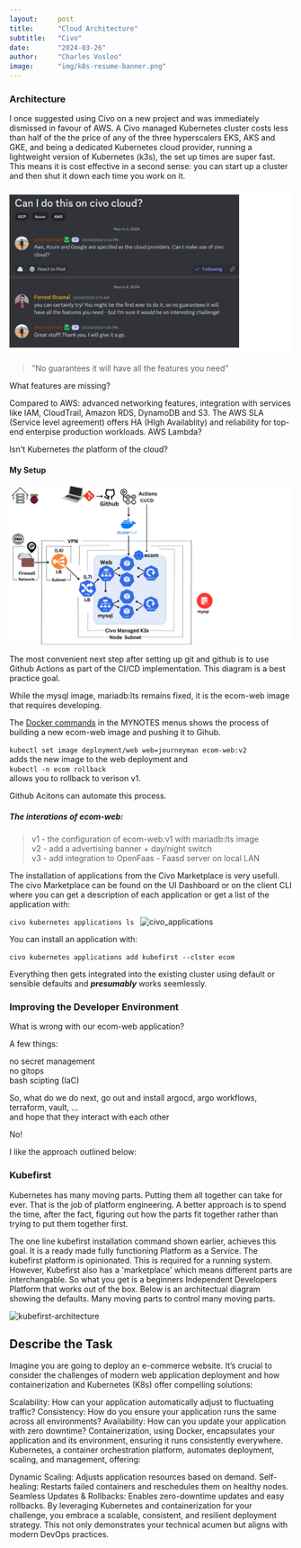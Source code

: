 ```yaml
---
layout:     post
title:      "Cloud Architecture"
subtitle:   "Civo"
date:       "2024-03-26"
author:     "Charles Vosloo"
image:      "img/k8s-resume-banner.png"
---
```

### Architecture
I once suggested using Civo on a new project and was immediately dismissed in favour of AWS. A Civo managed Kubernetes cluster costs less than half of the the price of any of the three hyperscalers EKS, AKS and GKE, and being a dedicated Kubernetes cloud provider, running a lightweight version of Kubernetes (k3s), the set up times are super fast. This means it is cost effective in a second sense: you can start up a cluster and then shut it down each time you work on it.


![screenshot](/img/discord_chat3.png)



> "No guarantees it will have all the features you need"  

What features are missing? 

Compared to AWS: advanced networking features, integration with services like IAM, CloudTrail, Amazon RDS, DynamoDB and S3. The AWS SLA (Service level agreement) offers HA (HIgh Availablity) and reliability for top-end enterpise production workloads. AWS Lambda?  

Isn't Kubernetes *the* platform of the cloud?  


#### My Setup  





![cloud-arch](/img/cloud_diagram.png)

The most convenient next step after setting up git and github is to use Github Actions as part of the CI/CD implementation. This diagram is a best practice goal.   
<!-- After that, setting up Flux or ArgoCD provides a full CI/CD GitOps environment. -->

While the mysql image, mariadb:lts remains fixed, it is the ecom-web image that requires developing.
 
The [Docker commands](docker_commands.md) in the MYNOTES menus shows the process of building a new ecom-web image and pushing it to Gihub.  

```kubectl set image deployment/web web=journeyman ecom-web:v2```    
adds the new image to the web deployment and  
``` kubectl -n ecom rollback  ```  
allows you to rollback to verison v1. 

Github Acitons can automate this process.

##### The interations of ecom-web:  
  
> v1 - the configuration of ecom-web:v1 with mariadb:lts image  
> v2 - add a advertising banner + day/night switch  
> v3 - add integration to OpenFaas - Faasd server on local LAN  


The installation of applications from the Civo Marketplace is very usefull. The civo Marketplace can be found on the UI Dashboard or on the client CLI where you can get a description of each application or get a list of the application with:  

```civo kubernetes applications ls ```
![civo_applications](/img/civo_applications2.png)

You can install an application with: 

``` civo kubernetes applications add kubefirst --clster ecom ```  

Everything then gets integrated into the existing cluster using default or sensible defaults and ***presumably*** works seemlessly. <!--Helm is used under the hood.-->  
<!-- , but the integration is smoother than with vanilla helm. -->


### Improving the Developer Environment

What is wrong with our ecom-web application?  

<!-- Nothing necessarily; DevOps is about improving and automating:    -->
A few things:

no secret management  
no gitops  
bash scipting (IaC)

So, what do we do next, go out and install argocd, argo workflows,   terraform, vault, ...  
and hope that they interact with each other  

No!

I like the approach outlined below:

### Kubefirst

Kubernetes has many moving parts.  Putting them all together can take for ever. That is the job of platform engineering. A better approach is to spend the time, after the fact, figuring out how the parts fit together rather than trying to put them together first.

The one line kubefirst installation command shown earlier, achieves this goal. It is a ready made fully functioning Platform as a Service. The kubefirst platform is opinionated. This is required for a running system. However, Kubefirst also has a 'marketplace' which means different parts are interchangable. So what you get is a beginners Independent Developers Platform that works out of the box. Below is an architectual diagram showing the defaults. Many moving parts to control many moving parts.        














![kubefirst-architecture](/img/kubefirst-arch.png)
















<!-- ## Screenshots

![screenshot](/img/fullscreenshot.png)

**Post**
![screenshot](/img/post.png)

**Search**
![screenshot](/img/sitesearch.png)

**Disqus**
![screenshot](/img/disqus.png)
-->





## Describe the Task

Imagine you are going to deploy an e-commerce website. It’s crucial to consider the challenges of modern web application deployment and how containerization and Kubernetes (K8s) offer compelling solutions:

Scalability: How can your application automatically adjust to fluctuating traffic?
Consistency: How do you ensure your application runs the same across all environments?
Availability: How can you update your application with zero downtime?
Containerization, using Docker, encapsulates your application and its environment, ensuring it runs consistently everywhere. Kubernetes, a container orchestration platform, automates deployment, scaling, and management, offering:

Dynamic Scaling: Adjusts application resources based on demand.
Self-healing: Restarts failed containers and reschedules them on healthy nodes.
Seamless Updates & Rollbacks: Enables zero-downtime updates and easy rollbacks.
By leveraging Kubernetes and containerization for your challenge, you embrace a scalable, consistent, and resilient deployment strategy. This not only demonstrates your technical acumen but aligns with modern DevOps practices.